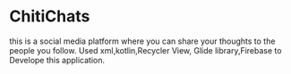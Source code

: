 # ChitiChats
 this is a social media platform where you can share your thoughts to the people you follow.
 Used xml,kotlin,Recycler View, Glide library,Firebase to Develope this application.
